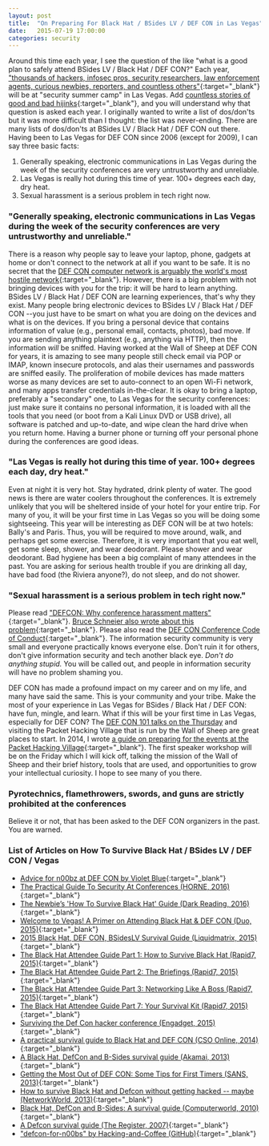 ```yaml
---
layout: post
title:  "On Preparing For Black Hat / BSides LV / DEF CON in Las Vegas"
date:   2015-07-19 17:00:00
categories: security
---
```


Around this time each year, I see the question of the like "what is a good plan to safely attend BSides LV / Black Hat / DEF CON?"  Each year, ["thousands of hackers, infosec pros, security researchers, law enforcement agents, curious newbies, reporters, and countless others"](https://pen-testing.sans.org/blog/2013/06/28/getting-the-most-out-of-def-con-some-tips-for-first-timers){:target="_blank"} will be at "security summer camp" in Las Vegas.  Add [countless stories of good and bad hijinks](http://motherboard.vice.com/blog/how-to-get-hacked-at-defcon){:target="_blank"}, and you will understand why that question is asked each year.  I originally wanted to write a list of dos/don'ts but it was more difficult than I thought: the list was never-ending.  There are many lists of dos/don'ts at BSides LV / Black Hat / DEF CON out there.  Having been to Las Vegas for DEF CON since 2006 (except for 2009), I can say three basic facts:

1. Generally speaking, electronic communications in Las Vegas during the week of the security conferences are very untrustworthy and unreliable.
2. Las Vegas is really hot during this time of year.  100+ degrees each day, dry heat.
3. Sexual harassment is a serious problem in tech right now.

### "Generally speaking, electronic communications in Las Vegas during the week of the security conferences are very untrustworthy and unreliable."
There is a reason why people say to leave your laptop, phone, gadgets at home or don't connect to the network at all if you want to be safe.  It is no secret that the [DEF CON computer network is arguably the world's most hostile network](http://www.wired.com/2009/08/inside-the-worlds-most-hostile-network/){:target="_blank"}. However, there is a big problem with not bringing devices with you for the trip: it will be hard to learn anything.  BSides LV / Black Hat / DEF CON are learning experiences, that's why they exist.  Many people bring electronic devices to BSides LV / Black Hat / DEF CON --you just have to be smart on what you are doing on the devices and what is on the devices.  If you bring a personal device that contains information of value (e.g., personal email, contacts, photos), bad move.  If you are sending anything plaintext (e.g., anything via HTTP), then the information _will_ be sniffed.  Having worked at the Wall of Sheep at DEF CON for years, it is amazing to see many people still check email via POP or IMAP, known insecure protocols, and alas their usernames and passwords are sniffed easily.  The proliferation of mobile devices has made matters worse as many devices are set to auto-connect to an open Wi-Fi network, and many apps transfer credentials in-the-clear.  It is okay to bring a laptop, preferably a "secondary" one, to Las Vegas for the security conferences: just make sure it contains no personal information, it is loaded with all the tools that you need (or boot from a Kali Linux DVD or USB drive), all software is patched and up-to-date, and wipe clean the hard drive when you return home.  Having a burner phone or turning off your personal phone during the conferences are good ideas.

### "Las Vegas is really hot during this time of year.  100+ degrees each day, dry heat."
Even at night it is very hot.  Stay hydrated, drink plenty of water.  The good news is there are water coolers throughout the conferences.  It is extremely unlikely that you will be sheltered inside of your hotel for your entire trip.  For many of you, it will be your first time in Las Vegas so you will be doing some sightseeing.  This year will be interesting as DEF CON will be at two hotels: Bally's and Paris.  Thus, you will be required to move around, walk, and perhaps get some exercise.  Therefore, it is very important that you eat well, get some sleep, shower, and wear deodorant.  Please shower and wear deodorant.  Bad hygiene has been a big complaint of many attendees in the past.  You are asking for serious health trouble if you are drinking all day, have bad food (the Riviera anyone?), do not sleep, and do not shower.

### "Sexual harassment is a serious problem in tech right now."
Please read ["DEFCON: Why conference harassment matters"](https://adainitiative.org/2012/08/defcon-why-conference-harassment-matters/){:target="_blank"}.  [Bruce Schneier also wrote about this problem](https://www.schneier.com/blog/archives/2012/08/sexual_harassme.html){:target="_blank"}.  Please also read the [DEF CON Conference Code of Conduct](https://www.defcon.org/html/links/dc-code-of-conduct.html){:target="_blank"}.  The information security community is very small and everyone practically knows everyone else.  Don't ruin it for others, don't give information security and tech another black eye.  _Don't do anything stupid._ You will be called out, and people in information security will have no problem shaming you.

DEF CON has made a profound impact on my career and on my life, and many have said the same.  This is your community and your tribe.  Make the most of your experience in Las Vegas for BSides / Black Hat / DEF CON: have fun, mingle, and learn.  What if this will be your first time in Las Vegas, especially for DEF CON?  The [DEF CON 101 talks on the Thursday](https://www.defcon.org/html/defcon-23/dc-23-schedule.html) and visiting the Packet Hacking Village that is run by the Wall of Sheep are great places to start.  In 2014, I wrote [a guide on preparing for the events at the Packet Hacking Village](http://www.wallofsheep.com/blogs/news/14836357-on-preparing-for-some-of-our-events-at-def-con-e-g-packet-detective-wall-of-sheep-speaker-workshops){:target="_blank"}.  The first speaker workshop will be on the Friday which I will kick off, talking the mission of the Wall of Sheep and their brief history, tools that are used, and opportunities to grow your intellectual curiosity.  I hope to see many of you there.

### Pyrotechnics, flamethrowers, swords, and guns are strictly prohibited at the conferences
Believe it or not, that has been asked to the DEF CON organizers in the past.  You are warned.

### <a name="articles"/>List of Articles on How To Survive Black Hat / BSides LV / DEF CON / Vegas
* [Advice for n00bz at DEF CON by Violet Blue](https://www.peerlyst.com/posts/advice-for-n00bz-at-def-con-violet-blue){:target="_blank"}
* [The Practical Guide To Security At Conferences (HORNE, 2016)](http://cdn2.hubspot.net/hubfs/2224827/Practical-Guide-To-Security-At-Conferences-HORNE-Cyber.pdf?t=1467916084216){:target="_blank"}
* [The Newbie’s 'How To Survive Black Hat' Guide (Dark Reading, 2016)](http://www.darkreading.com/vulnerabilities---threats/the-newbies-how-to-survive-black-hat-guide/a/d-id/1326102?_mc=sm_dr&hootPostID=62bc065c48aa2f2012cc52a2914364ec){:target="_blank"}
* [Welcome to Vegas! A Primer on Attending Black Hat &amp; DEF CON (Duo, 2015)](https://duo.com/blog/welcome-to-vegas){:target="_blank"}
* [2015 Black Hat, DEF CON, BSidesLV Survival Guide  (Liquidmatrix, 2015)](https://www.liquidmatrix.org/blog/2015/07/20/2015-black-hat-def-con-bsideslv-survival-guide/){:target="_blank"}
* [The Black Hat Attendee Guide Part 1: How to Survive Black Hat (Rapid7, 2015)](https://community.rapid7.com/community/infosec/blog/2015/07/13/the-black-hat-attendee-guide-part-1){:target="_blank"}
* [The Black Hat Attendee Guide Part 2: The Briefings (Rapid7, 2015)](https://community.rapid7.com/community/infosec/blog/2015/07/16/the-black-hat-attendee-guide-part-2--the-briefings){:target="_blank"}
* [The Black Hat Attendee Guide Part 3: Networking Like A Boss (Rapid7, 2015)](https://community.rapid7.com/community/infosec/blog/2015/07/20/the-black-hat-attendee-guide-part-3--networking-at-black-hat){:target="_blank"}
* [The Black Hat Attendee Guide Part 7: Your Survival Kit (Rapid7, 2015)](https://community.rapid7.com/community/infosec/blog/2015/07/29/the-black-hat-attendee-guide-part-7-your-survival-kit){:target="_blank"}
* [Surviving the Def Con hacker conference (Engadget, 2015)](https://www.engadget.com/2015/08/11/surviving-def-con/){:target="_blank"}
* [A practical survival guide to Black Hat and DEF CON (CSO Online, 2014)](http://www.csoonline.com/article/2458907/security-awareness/a-practical-survival-guide-to-black-hat-and-def-con.html){:target="_blank"}
* [A Black Hat, DefCon and B-Sides survival guide (Akamai, 2013)](https://blogs.akamai.com/2013/07/a-black-hat-defcon-and-b-sides-survival-guide.html){:target="_blank"}
* [Getting the Most Out of DEF CON: Some Tips for First Timers (SANS, 2013)](https://pen-testing.sans.org/blog/2013/06/28/getting-the-most-out-of-def-con-some-tips-for-first-timers/){:target="_blank"}
* [How to survive Black Hat and Defcon without getting hacked -- maybe (NetworkWorld, 2013)](http://www.networkworld.com/article/2179726/security/how-to-survive-black-hat-and-defcon-without-getting-hacked----maybe.html){:target="_blank"}
* [Black Hat, DefCon and B-Sides: A survival guide (Computerworld, 2010)](http://www.computerworld.com/article/2519054/enterprise-applications/black-hat--defcon-and-b-sides--a-survival-guide.html){:target="_blank"}
* [A Defcon survival guide (The Register, 2007)](http://www.theregister.co.uk/2007/08/01/defcon_survival_guide/){:target="_blank"}
* ["defcon-for-n00bs" by Hacking-and-Coffee (GitHub)](https://github.com/Hacking-and-Coffee/defcon-for-n00bs){:target="_blank"}